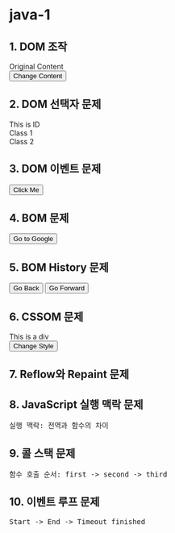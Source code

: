 # java-1
<!DOCTYPE html>
<html lang="ko">
<head>
  <meta charset="UTF-8">
  <meta name="viewport" content="width=device-width, initial-scale=1.0">
  <title>JavaScript & DOM Examples</title>
</head>
<body>
 
  <h2>1. DOM 조작</h2>
  <div id="myDiv">Original Content</div>
  <button onclick="changeContent()">Change Content</button>
  
  <h2>2. DOM 선택자 문제</h2>
  <div id="exampleId">This is ID</div>
  <div class="exampleClass">Class 1</div>
  <div class="exampleClass">Class 2</div>

  <h2>3. DOM 이벤트 문제</h2>
  <button id="myButton">Click Me</button>
  
  <h2>4. BOM 문제</h2>
  <button onclick="redirectPage()">Go to Google</button>

  <h2>5. BOM History 문제</h2>
  <button onclick="goBack()">Go Back</button>
  <button onclick="goForward()">Go Forward</button>
  
  <h2>6. CSSOM 문제</h2>
  <div id="styledDiv">This is a div</div>
  <button onclick="changeStyle()">Change Style</button>

  <h2>7. Reflow와 Repaint 문제</h2>
  <ul id="itemList"></ul>

  <h2>8. JavaScript 실행 맥락 문제</h2>
  <pre>실행 맥락: 전역과 함수의 차이</pre>

  <h2>9. 콜 스택 문제</h2>
  <pre>함수 호출 순서: first -> second -> third</pre>

  <h2>10. 이벤트 루프 문제</h2>
  <pre>Start -> End -> Timeout finished</pre>

  <script>
    function changeContent() {
      document.getElementById("myDiv").innerHTML = "New Content!";
    }

    const elementById = document.getElementById("exampleId");
    console.log(elementById.textContent);

    const elementBySelector = document.querySelector(".exampleClass");
    console.log(elementBySelector.textContent);

    const elementsByClass = document.getElementsByClassName("exampleClass");
    console.log(elementsByClass[0].textContent);
    console.log(elementsByClass[1].textContent);

    const button = document.getElementById("myButton");
    button.addEventListener("click", function() {
      console.log("Button clicked!");
    });

    function redirectPage() {
      window.location.href = "https://www.google.com";
    }

    function goBack() {
      history.back();
    }

    function goForward() {
      history.forward();
    }

    function changeStyle() {
      const div = document.getElementById("styledDiv");
      div.style.color = "red";
      div.style.fontSize = "20px";
    }

    function addItems() {
      const fragment = document.createDocumentFragment();
      for (let i = 0; i < 10   ; i++) {
        const li = document.createElement('li');
        li.textContent = `Item ${i}`;
        fragment.appendChild(li);
      }
      document.getElementById("itemList").appendChild(fragment);
    }
    addItems();

    function first() {
      console.log("First function");
      second();
    }

    function second() {
      console.log("Second function");
      third();
    }

    function third() {
      console.log("Third function");
    }
    first();  

    console.log("Start");
    setTimeout(function() {
      console.log("Timeout finished"); 
    }, 2000);
    console.log("End");

  </script>
</body>
</html>
